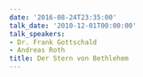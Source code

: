 ```yaml
---
date: '2016-08-24T23:35:00'
talk_date: '2010-12-01T00:00:00'
talk_speakers:
- Dr. Frank Gottschald
- Andreas Roth
title: Der Stern von Bethlehem
---
```

